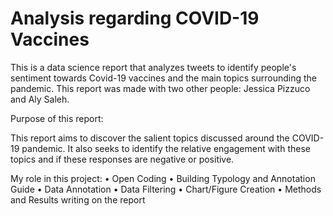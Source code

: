 # Analysis regarding COVID-19 Vaccines

This is a data science report that analyzes tweets to identify people's sentiment towards Covid-19 vaccines and the main topics surrounding the pandemic. This report was made with two other people: Jessica Pizzuco and Aly Saleh.

Purpose of this report:

This report aims to discover the salient topics discussed around the COVID-19 pandemic. It also seeks to identify the relative engagement with these topics and if these responses are negative or positive.

My role in this project:
• Open Coding
• Building Typology and Annotation Guide 
• Data Annotation
• Data Filtering
• Chart/Figure Creation
• Methods and Results writing on the report
